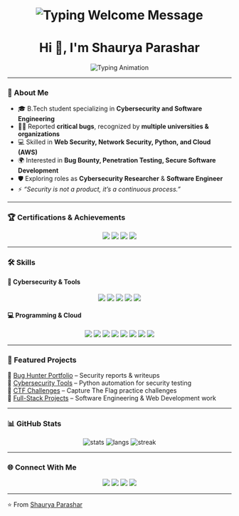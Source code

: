 <h1 align="center">
  <img src="https://readme-typing-svg.herokuapp.com?font=Fira+Code&size=32&pause=900&color=00FF00&center=true&vCenter=true&width=900&lines=Welcome+to+My+Profile" alt="Typing Welcome Message" />
</h1>

<h1 align="center">Hi 👋, I'm Shaurya Parashar</h1>  

<p align="center">  
  <img src="https://readme-typing-svg.herokuapp.com?font=Fira+Code&size=22&pause=1000&color=00F7FF&center=true&vCenter=true&width=600&lines=Cybersecurity+Enthusiast;Bug+Hunter;B.Tech+Student;Aspiring+Software+Engineer;Security+Researcher;CTF+Player" alt="Typing Animation" />  
</p>  

---

### 🚀 About Me  
- 🎓 B.Tech student specializing in **Cybersecurity and Software Engineering**  
- 🕵️‍♂️ Reported **critical bugs**, recognized by **multiple universities & organizations**  
- 💻 Skilled in **Web Security, Network Security, Python, and Cloud (AWS)**  
- 🌍 Interested in **Bug Bounty, Penetration Testing, Secure Software Development**  
- 🛡️ Exploring roles as **Cybersecurity Researcher** & **Software Engineer**  
- ⚡ *“Security is not a product, it’s a continuous process.”*  

---

### 🏆 Certifications & Achievements  

<p align="center">
  <img src="https://img.shields.io/badge/Certified-Ethical_Hacker-red?style=for-the-badge&logo=kalilinux&logoColor=white"/>
  <img src="https://img.shields.io/badge/AWS%20Cloud%20Practitioner-232F3E?style=for-the-badge&logo=amazon-aws&logoColor=white"/>
  <img src="https://img.shields.io/badge/Bug%20Bounty-Hunter-orange?style=for-the-badge&logo=bugcrowd&logoColor=white"/>
  <img src="https://img.shields.io/badge/CTF%20Player-00BFFF?style=for-the-badge&logo=ctftime&logoColor=white"/>
</p>  

---

### 🛠️ Skills  

#### 🔐 Cybersecurity & Tools  
<p align="center">
  <img src="https://img.shields.io/badge/Linux-000000?style=for-the-badge&logo=linux&logoColor=white"/>
  <img src="https://img.shields.io/badge/Burp%20Suite-FF6633?style=for-the-badge&logo=burpsuite&logoColor=white"/>  
  <img src="https://img.shields.io/badge/Metasploit-3C3C3D?style=for-the-badge&logo=metasploit&logoColor=blue"/>  
  <img src="https://img.shields.io/badge/Wireshark-1679A7?style=for-the-badge&logo=wireshark&logoColor=white"/>  
  <img src="https://img.shields.io/badge/Cryptography-4B0082?style=for-the-badge&logoColor=white"/>  
</p>  

#### 💻 Programming & Cloud  
<p align="center">
  <img src="https://img.shields.io/badge/C-00599C?style=for-the-badge&logo=c&logoColor=white"/>
  <img src="https://img.shields.io/badge/C++-00599C?style=for-the-badge&logo=c%2B%2B&logoColor=white"/>  
  <img src="https://img.shields.io/badge/Python-3776AB?style=for-the-badge&logo=python&logoColor=yellow"/>  
  <img src="https://img.shields.io/badge/Java-007396?style=for-the-badge&logo=java&logoColor=white"/>  
  <img src="https://img.shields.io/badge/JavaScript-F7DF1E?style=for-the-badge&logo=javascript&logoColor=black"/>  
  <img src="https://img.shields.io/badge/AWS-232F3E?style=for-the-badge&logo=amazon-aws&logoColor=white"/>  
  <img src="https://img.shields.io/badge/HTML5-E34F26?style=for-the-badge&logo=html5&logoColor=white"/>  
  <img src="https://img.shields.io/badge/CSS3-1572B6?style=for-the-badge&logo=css3&logoColor=white"/>  
</p>  

---

### 📂 Featured Projects  
🔹 [Bug Hunter Portfolio](https://github.com/shaurya-parashar/bug-hunting) – Security reports & writeups  
🔹 [Cybersecurity Tools](https://github.com/shaurya-parashar/cyber-tools) – Python automation for security testing  
🔹 [CTF Challenges](https://github.com/shaurya-parashar/ctf-challenges) – Capture The Flag practice challenges  
🔹 [Full-Stack Projects](https://github.com/shaurya-parashar) – Software Engineering & Web Development work  

---

### 📊 GitHub Stats  

<p align="center">  
  <img src="https://github-readme-stats.vercel.app/api?username=shaurya-parashar&show_icons=true&theme=radical" alt="stats" />  
  <img src="https://github-readme-stats.vercel.app/api/top-langs/?username=shaurya-parashar&layout=compact&theme=radical" alt="langs" />  
  <img src="https://github-readme-streak-stats.herokuapp.com/?user=shaurya-parashar&theme=radical" alt="streak"/>  
</p>  

---

### 🌐 Connect With Me  

<p align="center">  
  <a href="https://github.com/shaurya-parashar"><img src="https://img.shields.io/badge/GitHub-000000?style=for-the-badge&logo=github&logoColor=white" /></a>  
  <a href="https://linkedin.com/in/shaurya-parashar"><img src="https://img.shields.io/badge/LinkedIn-0A66C2?style=for-the-badge&logo=linkedin&logoColor=white" /></a>  
  <a href="mailto:shauryaparashar@email.com"><img src="https://img.shields.io/badge/Email-D14836?style=for-the-badge&logo=gmail&logoColor=white" /></a>  
  <a href="https://twitter.com/shauryaparashar"><img src="https://img.shields.io/badge/Twitter-1DA1F2?style=for-the-badge&logo=twitter&logoColor=white" /></a>  
</p>  

---

⭐️ From [Shaurya Parashar](https://github.com/shaurya-parashar)  
